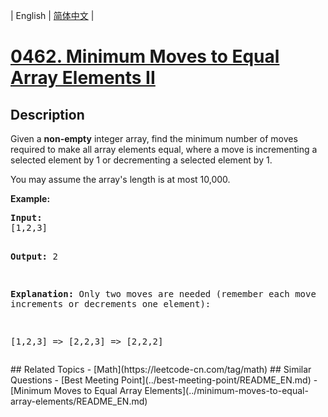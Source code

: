 
| English | [简体中文](README.md) |
# [0462. Minimum Moves to Equal Array Elements II](https://leetcode-cn.com/problems/minimum-moves-to-equal-array-elements-ii/)
## Description
<p><p>Given a <b>non-empty</b> integer array, find the minimum number of moves required to make all array elements equal, where a move is incrementing a selected element by 1 or decrementing a selected element by 1.</p>

<p>You may assume the array's length is at most 10,000.</p>

<p><b>Example:</b>
<pre>
<b>Input:</b>
[1,2,3]

<b>Output:</b>
2

<b>Explanation:</b>
Only two moves are needed (remember each move increments or decrements one element):

[1,2,3]  =>  [2,2,3]  =>  [2,2,2]
</pre>
</p></p>
## Related Topics
- [Math](https://leetcode-cn.com/tag/math)
## Similar Questions
- [Best Meeting Point](../best-meeting-point/README_EN.md)
- [Minimum Moves to Equal Array Elements](../minimum-moves-to-equal-array-elements/README_EN.md)
